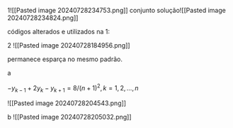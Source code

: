 

1![[Pasted image 20240728234753.png]]
conjunto solução![[Pasted image 20240728234824.png]]


códigos alterados e utilizados na 1:

2
![[Pasted image 20240728184956.png]]

permanece esparça no mesmo padrão.

a

$-y_{k-1} + 2y_k - y_{k+1} = 8 / (n + 1)^2,  k = 1, 2, ..., n$

![[Pasted image 20240728204543.png]]

b
![[Pasted image 20240728205032.png]]
